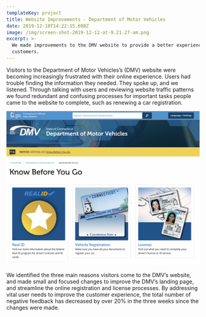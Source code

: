 ```yaml
---
templateKey: project
title: Website Improvements - Department of Motor Vehicles
date: 2019-12-10T14:22:15.698Z
image: /img/screen-shot-2019-12-12-at-9.21.27-am.png
excerpt: >-
  We made improvements to the DMV website to provide a better experience for
  customers.
---
```

Visitors to the Department of Motor Vehicles’s (DMV) website were becoming increasingly frustrated with their online experience. Users had trouble finding the information they needed. They spoke up, and we listened. Through talking with users and reviewing website traffic patterns we found redundant and confusing processes for important tasks people came to the website to complete, such as renewing a car registration. 

![DMV site improvements](/img/screen-shot-2019-12-12-at-9.21.27-am.png "DMV site improvements")

We identified the three main reasons visitors come to the DMV’s website, and made small and focused changes to improve the DMV’s landing page, and streamline the online registration and license processes. By addressing vital user needs to improve the customer experience, the total number of negative feedback has decreased by over 20% in the three weeks since the changes were made.
